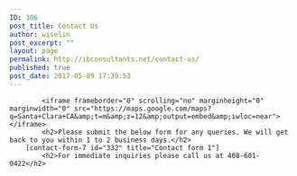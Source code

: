 ```yaml
---
ID: 306
post_title: Contact Us
author: wiselin
post_excerpt: ""
layout: page
permalink: http://ibconsultants.net/contact-us/
published: true
post_date: 2017-05-09 17:39:53
---
```


			<iframe frameborder="0" scrolling="no" marginheight="0" marginwidth="0" src="https://maps.google.com/maps?q=Santa+Clara+CA&amp;t=m&amp;z=12&amp;output=embed&amp;iwloc=near"></iframe>		
			<h2>Please submit the below form for any queries. We will get back to you within 1 to 2 business days.</h2>		
		[contact-form-7 id="332" title="Contact form 1"]		
			<h2>For immediate inquiries please call us at 408-601-0422</h2>
